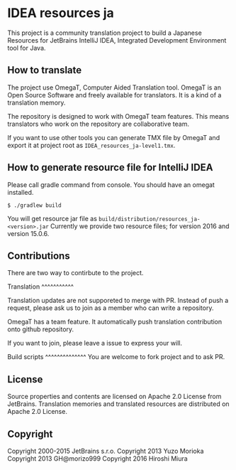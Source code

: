 IDEA resources ja
=================

This project is a community translation project to build a Japanese Resources
for JetBrains IntelliJ IDEA, Integrated Development Environment tool for Java.

How to translate
----------------

The project use OmegaT, Computer Aided Translation tool.
OmegaT is an Open Source Software and freely available for translators.
It is a kind of a translation memory.

The repository is designed to work with OmegaT team features. This means
translators who work on the repository are collaborative team.

If you want to use other tools you can generate TMX file by OmegaT and export 
it at project root as `IDEA_resources_ja-level1.tmx`.

How to generate resource file for IntelliJ IDEA
--------------------------------------

Please call gradle command from console.
You should have an omegat installed.

```
$ ./gradlew build
```

You will get resource jar file as `build/distribution/resources_ja-<version>.jar`
Currently we provide two resource files; for version 2016 and version 15.0.6.


Contributions
---------------

There are two way to contirbute to the project.

Translation
^^^^^^^^^^^

Translation updates are not supporeted to merge with PR. Instead of push a request,
please ask us to join as a member who can write a repository.

OmegaT has a team feature. It automatically push translation contribution
onto github repository.

If you want to join, please leave a issue to express your will.



Build scripts
^^^^^^^^^^^^^^
You are welcome to fork project and to ask PR.


License
--------

Source properties and contents are licensed on Apache 2.0 License from JetBrains.
Translation memories and translated resources are distributed on Apache 2.0 License.


Copyright
---------

Copyright 2000-2015 JetBrains s.r.o.
Copyright 2013      Yuzo Morioka
Copyright 2013      GH@morizo999
Copyright 2016      Hiroshi Miura

